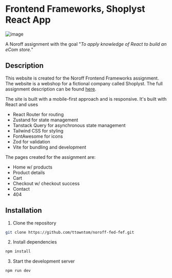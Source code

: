 # Frontend Frameworks, Shoplyst React App

![image]([https://i.ibb.co/q3S2jvWh/THR-dev-1.png](https://i.ibb.co/wNKm6w7L/Shoplyst-1.png))

A Noroff assignment with the goal "_To apply knowledge of React to build an eCom store._"

## Description

This website is created for the Noroff Frontend Frameworks assignment. The website is a webshop for a fictional company called Shoplyst. The full assignment description can be found [here](https://content.noroff.dev//front-end-frameworks/ca.html).

The site is built with a mobile-first approach and is responsive. It's built with React and uses

- React Router for routing
- Zustand for state management
- Tanstack Query for asynchronous state management
- Tailwind CSS for styling
- FontAwesome for icons
- Zod for validation
- Vite for bundling and development

The pages created for the assignment are:

- Home w/ products
- Product details
- Cart
- Checkout w/ checkout success
- Contact
- 404

## Installation

1. Clone the repository

```bash
git clone https://github.com/ttowntom/noroff-fed-fef.git
```

2. Install dependencies

```bash
npm install
```

3. Start the development server

```bash
npm run dev
```
